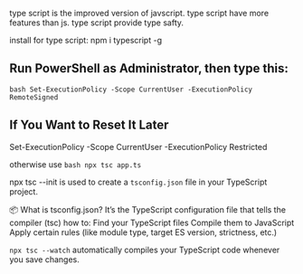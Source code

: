 type script is the improved version of javscript. type script have more features than js.
type script provide type safty.

install for type script:
npm i typescript -g

## Run PowerShell as Administrator, then type this:
`bash
Set-ExecutionPolicy -Scope CurrentUser -ExecutionPolicy RemoteSigned
`
##  If You Want to Reset It Later

Set-ExecutionPolicy -Scope CurrentUser -ExecutionPolicy Restricted

otherwise use 
`bash
 npx tsc app.ts
`


npx tsc --init
is used to create a `tsconfig.json` file in your TypeScript project.

📦 What is tsconfig.json?
It’s the TypeScript configuration file that tells the compiler (tsc) how to:
Find your TypeScript files
Compile them to JavaScript
Apply certain rules (like module type, target ES version, strictness, etc.)


`npx tsc --watch` automatically compiles your TypeScript code whenever you save changes.


